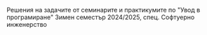 Решения на задачите от семинарите и практикумите по "Увод в програмиране"
Зимен семестър 2024/2025, спец. Софтуерно инженерство
